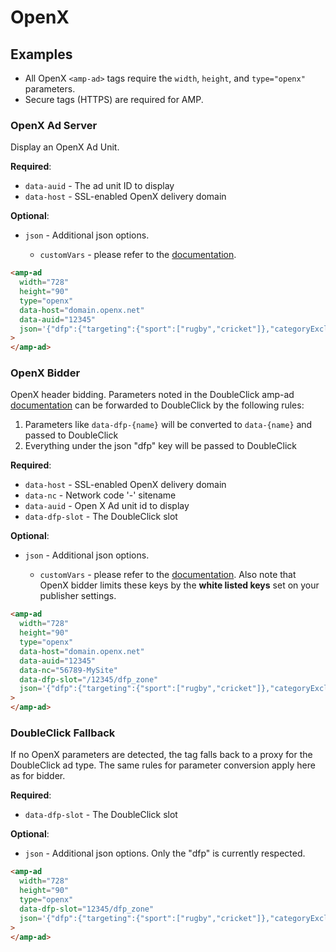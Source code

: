 <!---
Copyright 2016 The AMP HTML Authors. All Rights Reserved.

Licensed under the Apache License, Version 2.0 (the "License");
you may not use this file except in compliance with the License.
You may obtain a copy of the License at

      http://www.apache.org/licenses/LICENSE-2.0

Unless required by applicable law or agreed to in writing, software
distributed under the License is distributed on an "AS-IS" BASIS,
WITHOUT WARRANTIES OR CONDITIONS OF ANY KIND, either express or implied.
See the License for the specific language governing permissions and
limitations under the License.
-->

# OpenX

## Examples

-   All OpenX `<amp-ad>` tags require the `width`, `height`, and `type="openx"` parameters.
-   Secure tags (HTTPS) are required for AMP.

### OpenX Ad Server

Display an OpenX Ad Unit.

**Required**:

-   `data-auid` - The ad unit ID to display
-   `data-host` - SSL-enabled OpenX delivery domain

**Optional**:

-   `json` - Additional json options.

    -   `customVars` - please refer to the [documentation](https://docs.openx.com/Content/developers/ad_request_api/custom_variables_in_ad_calls.html).

```html
<amp-ad
  width="728"
  height="90"
  type="openx"
  data-host="domain.openx.net"
  data-auid="12345"
  json='{"dfp":{"targeting":{"sport":["rugby","cricket"]},"categoryExclusions":["health"],"tagForChildDirectedTreatment":1},"openx":{"customVars":{"marco":"polo","fates":["clothos","lachesis","atropos"]}}}'
>
</amp-ad>
```

### OpenX Bidder

OpenX header bidding. Parameters noted in the DoubleClick amp-ad [documentation](https://github.com/ampproject/amphtml/blob/master/ads/google/doubleclick.md) can be forwarded to DoubleClick by the following rules:

1. Parameters like `data-dfp-{name}` will be converted to `data-{name}` and passed to DoubleClick
2. Everything under the json "dfp" key will be passed to DoubleClick

**Required**:

-   `data-host` - SSL-enabled OpenX delivery domain
-   `data-nc` - Network code '-' sitename
-   `data-auid` - Open X Ad unit id to display
-   `data-dfp-slot` - The DoubleClick slot

**Optional**:

-   `json` - Additional json options.

    -   `customVars` - please refer to the [documentation](https://docs.openx.com/Content/developers/ad_request_api/custom_variables_in_ad_calls.html). Also note that OpenX bidder limits these keys by the **white listed keys** set on your publisher settings.

```html
<amp-ad
  width="728"
  height="90"
  type="openx"
  data-host="domain.openx.net"
  data-auid="12345"
  data-nc="56789-MySite"
  data-dfp-slot="/12345/dfp_zone"
  json='{"dfp":{"targeting":{"sport":["rugby","cricket"]},"categoryExclusions":["health"],"tagForChildDirectedTreatment":1},"openx":{"customVars":{"marco":"polo","fates":["clothos","lachesis","atropos"]}}}'
>
</amp-ad>
```

### DoubleClick Fallback

If no OpenX parameters are detected, the tag falls back to a proxy for the DoubleClick ad type. The same rules for
parameter conversion apply here as for bidder.

**Required**:

-   `data-dfp-slot` - The DoubleClick slot

**Optional**:

-   `json` - Additional json options. Only the "dfp" is currently respected.

```html
<amp-ad
  width="728"
  height="90"
  type="openx"
  data-dfp-slot="12345/dfp_zone"
  json='{"dfp":{"targeting":{"sport":["rugby","cricket"]},"categoryExclusions":["health"],"tagForChildDirectedTreatment":1}}'
>
</amp-ad>
```
